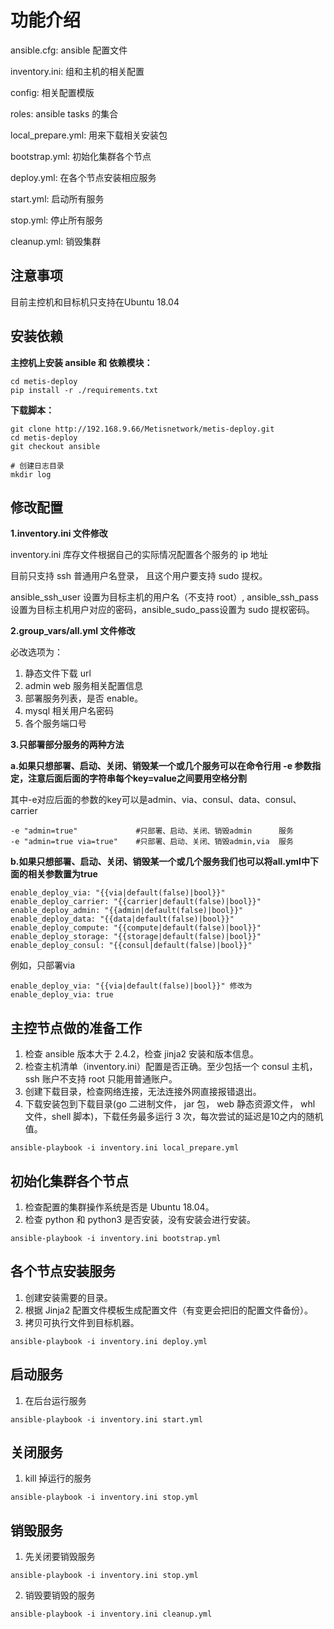 # 功能介绍

ansible.cfg: ansible 配置文件

inventory.ini: 组和主机的相关配置

config: 相关配置模版

roles: ansible tasks 的集合

local_prepare.yml: 用来下载相关安装包

bootstrap.yml: 初始化集群各个节点

deploy.yml: 在各个节点安装相应服务

start.yml: 启动所有服务

stop.yml: 停止所有服务

cleanup.yml: 销毁集群

## 注意事项

目前主控机和目标机只支持在Ubuntu 18.04
## 安装依赖

**主控机上安装 ansible 和 依赖模块：**

```shell
cd metis-deploy
pip install -r ./requirements.txt
```

**下载脚本：**

```shell
git clone http://192.168.9.66/Metisnetwork/metis-deploy.git
cd metis-deploy
git checkout ansible

# 创建日志目录
mkdir log
```

## 修改配置

**1.inventory.ini 文件修改**

inventory.ini 库存文件根据自己的实际情况配置各个服务的 ip 地址

目前只支持 ssh 普通用户名登录， 且这个用户要支持 sudo 提权。

ansible_ssh_user 设置为目标主机的用户名（不支持 root）, ansible_ssh_pass 设置为目标主机用户对应的密码，ansible_sudo_pass设置为 sudo 提权密码。

**2.group_vars/all.yml 文件修改**

必改选项为：
1. 静态文件下载 url
2. admin web 服务相关配置信息
3. 部署服务列表，是否 enable。
4. mysql 相关用户名密码
5. 各个服务端口号

**3.只部署部分服务的两种方法**

**a.如果只想部署、启动、关闭、销毁某一个或几个服务可以在命令行用 -e 参数指定，注意后面后面的字符串每个key=value之间要用空格分割**

其中-e对应后面的参数的key可以是admin、via、consul、data、consul、carrier

~~~
-e "admin=true"   			#只部署、启动、关闭、销毁admin		服务
-e "admin=true via=true"	#只部署、启动、关闭、销毁admin,via	服务	
~~~



**b.如果只想部署、启动、关闭、销毁某一个或几个服务我们也可以将all.yml中下面的相关参数置为true**

```shell
enable_deploy_via: "{{via|default(false)|bool}}"
enable_deploy_carrier: "{{carrier|default(false)|bool}}"
enable_deploy_admin: "{{admin|default(false)|bool}}"
enable_deploy_data: "{{data|default(false)|bool}}"
enable_deploy_compute: "{{compute|default(false)|bool}}"
enable_deploy_storage: "{{storage|default(false)|bool}}"
enable_deploy_consul: "{{consul|default(false)|bool}}"
```

例如，只部署via

~~~
enable_deploy_via: "{{via|default(false)|bool}}" 修改为 enable_deploy_via: true
~~~



## 主控节点做的准备工作

1. 检查 ansible 版本大于 2.4.2，检查 jinja2 安装和版本信息。
2. 检查主机清单（inventory.ini）配置是否正确。至少包括一个 consul 主机， ssh 账户不支持 root 只能用普通账户。
3. 创建下载目录，检查网络连接，无法连接外网直接报错退出。
4. 下载安装包到下载目录(go 二进制文件， jar 包， web 静态资源文件， whl 文件，shell 脚本)，下载任务最多运行 3 次，每次尝试的延迟是10之内的随机值。

```shell
ansible-playbook -i inventory.ini local_prepare.yml
```

## 初始化集群各个节点

1. 检查配置的集群操作系统是否是 Ubuntu 18.04。
2. 检查 python 和 python3 是否安装，没有安装会进行安装。

```shell
ansible-playbook -i inventory.ini bootstrap.yml
```

## 各个节点安装服务

1. 创建安装需要的目录。
2. 根据 Jinja2 配置文件模板生成配置文件（有变更会把旧的配置文件备份）。
3. 拷贝可执行文件到目标机器。

```shell
ansible-playbook -i inventory.ini deploy.yml
```

## 启动服务

1. 在后台运行服务

```shell
ansible-playbook -i inventory.ini start.yml
```

## 关闭服务

1. kill 掉运行的服务

```shell
ansible-playbook -i inventory.ini stop.yml 
```

## 销毁服务

1. 先关闭要销毁服务

```shell
ansible-playbook -i inventory.ini stop.yml
```

2. 销毁要销毁的服务

```shell
ansible-playbook -i inventory.ini cleanup.yml
```

